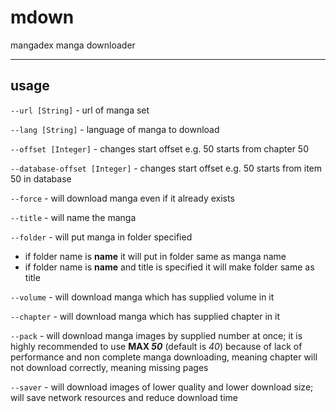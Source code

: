 # mdown

mangadex manga downloader

---

## usage

`--url [String]` - url of manga set

`--lang [String]` - language of manga to download

`--offset [Integer]` - changes start offset e.g. 50 starts from chapter 50

`--database-offset [Integer]` - changes start offset e.g. 50 starts from item 50 in database

`--force` - will download manga even if it already exists

`--title` - will name the manga

`--folder` - will put manga in folder specified

- if folder name is **name** it will put in folder same as manga name
- if folder name is **name** and title is specified it will make folder same as title

`--volume` - will download manga which has supplied volume in it

`--chapter` - will download manga which has supplied chapter in it

`--pack` - will download manga images by supplied number at once; it is highly recommended to use **MAX *50*** (default is *40*) because of lack of performance and non complete manga downloading, meaning chapter will not download correctly, meaning missing pages

`--saver` - will download images of lower quality and lower download size; will save network resources and reduce download time
